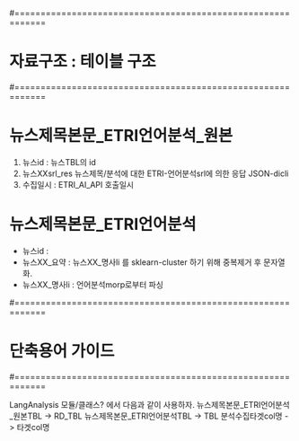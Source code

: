 
#============================================================
# 자료구조 : 테이블 구조
#============================================================

# 뉴스제목본문_ETRI언어분석_원본

1. 뉴스id : 뉴스TBL의 id
2. 뉴스XXsrl_res 뉴스제목/분석에 대한 ETRI-언어분석srl에 의한 응답 JSON-dicli
3. 수집일시 : ETRI_AI_API 호출일시


# 뉴스제목본문_ETRI언어분석

- 뉴스id :
- 뉴스XX_요약 : 뉴스XX_명사li 를 sklearn-cluster 하기 위해 중복제거 후 문자열화.
- 뉴스XX_명사li : 언어분석morp로부터 파싱

#============================================================
# 단축용어 가이드
#============================================================

LangAnalysis 모듈/클래스? 에서 다음과 같이 사용하자.
뉴스제목본문_ETRI언어분석_원본TBL -> RD_TBL
뉴스제목본문_ETRI언어분석TBL -> TBL
분석수집타겟col명 -> 타겟col명

